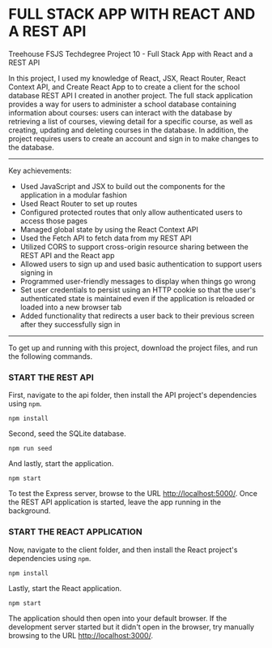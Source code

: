 # FULL STACK APP WITH REACT AND A REST API
 Treehouse FSJS Techdegree Project 10 - Full Stack App with React and a REST API

In this project, I used my knowledge of React, JSX, React Router, React Context API, and Create React App to to create a client for the school database REST API I created in another project. The full stack application provides a way for users to administer a school database containing information about courses: users can interact with the database by retrieving a list of courses, viewing detail for a specific course, as well as creating, updating and deleting courses in the database.
In addition, the project requires users to create an account and sign in to make changes to the database.

---

Key achievements:
- Used JavaScript and JSX to build out the components for the application in a modular fashion
- Used React Router to set up routes
- Configured protected routes that only allow authenticated users to access those pages
- Managed global state by using the React Context API
- Used the Fetch API to fetch data from my REST API
- Utilized CORS to support cross-origin resource sharing between the REST API and the React app
- Allowed users to sign up and used basic authentication to support users signing in
- Programmed user-friendly messages to display when things go wrong
- Set user credentials to persist using an HTTP cookie so that the user's authenticated state is maintained even if the application is reloaded or loaded into a new browser tab
- Added functionality that redirects a user back to their previous screen after they successfully sign in

--- 

To get up and running with this project, download the project files, and run the following commands.

### START THE REST API
First, navigate to the api folder, then install the API project's dependencies using `npm`.

```
npm install
```

Second, seed the SQLite database.

``` 
npm run seed
```

And lastly, start the application.

```
npm start
```

To test the Express server, browse to the URL [http://localhost:5000/](http://localhost:5000/).
Once the REST API application is started, leave the app running in the background.

### START THE REACT APPLICATION
Now, navigate to the client folder, and then install the React project's dependencies using `npm`.

```
npm install
```


Lastly, start the React application.

```
npm start
```

The application should then open into your default browser. 
If the development server started but it didn't open in the browser, try manually browsing to the URL [http://localhost:3000/](http://localhost:3000/).